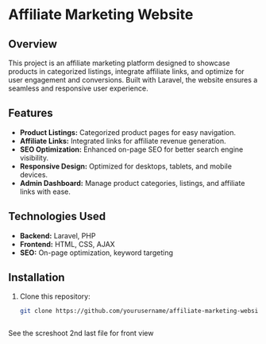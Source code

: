 # Affiliate Marketing Website  

## Overview  
This project is an affiliate marketing platform designed to showcase products in categorized listings, integrate affiliate links, and optimize for user engagement and conversions. Built with Laravel, the website ensures a seamless and responsive user experience.  

## Features  
- **Product Listings:** Categorized product pages for easy navigation.  
- **Affiliate Links:** Integrated links for affiliate revenue generation.  
- **SEO Optimization:** Enhanced on-page SEO for better search engine visibility.  
- **Responsive Design:** Optimized for desktops, tablets, and mobile devices.  
- **Admin Dashboard:** Manage product categories, listings, and affiliate links with ease.  

## Technologies Used  
- **Backend:** Laravel, PHP  
- **Frontend:** HTML, CSS, AJAX  
- **SEO:** On-page optimization, keyword targeting  

## Installation  
1. Clone this repository:  
   ```bash  
   git clone https://github.com/yourusername/affiliate-marketing-website.git  



See the screshoot 2nd last file for front view
